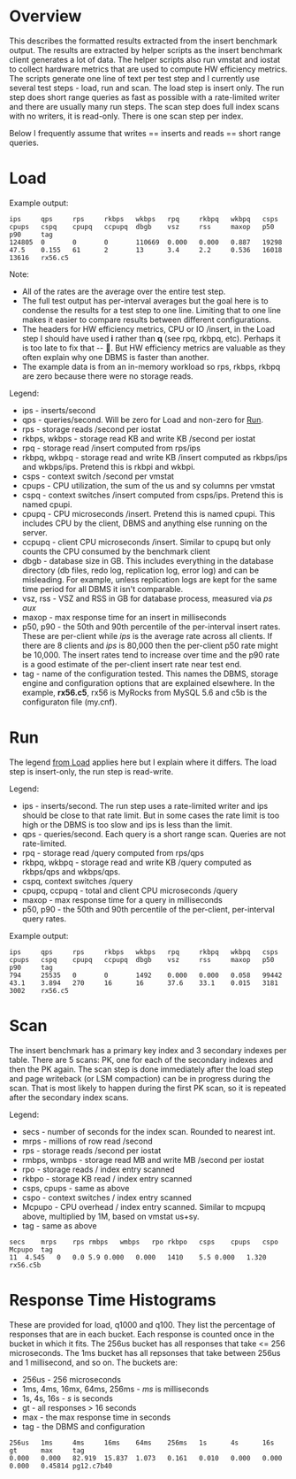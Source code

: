 # Overview

This describes the formatted results extracted from the insert benchmark output.
The results are extracted by helper scripts as the insert benchmark client generates a lot of data.
The helper scripts also run vmstat and iostat to collect hardware metrics that are used to compute HW efficiency metrics. 
The scripts generate one line of text per test step and I currently use several test steps - load, run and scan.
The load step is insert only. The run step does short range queries as fast as possible with a rate-limited writer and there are usually many run steps.
The scan step does full index scans with no writers, it is read-only. There is one scan step per index.

Below I frequently assume that writes == inserts and reads == short range queries.

# Load

Example output:
```
ips     qps     rps     rkbps   wkbps   rpq     rkbpq   wkbpq   csps    cpups   cspq    cpupq   ccpupq  dbgb    vsz     rss     maxop   p50     p90     tag
124805  0       0       0       110669  0.000   0.000   0.887   19298   47.5    0.155   61      2       13      3.4     2.2     0.536   16018   13616   rx56.c5
```

Note:
* All of the rates are the average over the entire test step.
* The full test output has per-interval averages but the goal here is to condense the results for a test step to one line.
  Limiting that to one line makes it easier to compare results between different configurations.
* The headers for HW efficiency metrics, CPU or IO /insert, in the Load step I should have used **i** rather than **q** 
  (see rpq, rkbpq, etc). Perhaps it is too late to fix that -- :clown_face:. But HW efficiency metrics are valuable as
  they often explain why one DBMS is faster than another.
* The example data is from an in-memory workload so rps, rkbps, rkbpq are zero because there were no storage reads.

Legend:
* ips - inserts/second
* qps - queries/second. Will be zero for Load and non-zero for [Run](master#Run).
* rps - storage reads /second per iostat
* rkbps, wkbps - storage read KB and write KB /second per iostat
* rpq - storage read /insert computed from rps/ips
* rkbpq, wkbpq - storage read and write KB /insert computed as rkbps/ips and wkbps/ips. Pretend this is rkbpi and wkbpi.
* csps - context switch /second per vmstat
* cpups - CPU utilization, the sum of the us and sy columns per vmstat
* cspq - context switches /insert computed from csps/ips. Pretend this is named cpupi.
* cpupq - CPU microseconds /insert. Pretend this is named cpupi. This includes CPU by the client, DBMS and anything else running on the server.
* ccpupq - client CPU microseconds /insert. Similar to cpupq but only counts the CPU consumed by the benchmark client
* dbgb - database size in GB. This includes everything in the database directory (db files, redo log, replication log, error log) and can be misleading. For example, unless replication logs are kept for the same time period for all DBMS it isn't comparable.
* vsz, rss - VSZ and RSS in GB for database process, measured via *ps aux*
* maxop - max response time for an insert in milliseconds
* p50, p90 - the 50th and 90th percentile of the per-interval insert rates. These are per-client while *ips* is the average rate across all clients. If there are 8 clients and *ips* is 80,000 then the per-client p50 rate might be 10,000. The insert rates tend to increase over time and the p90 rate is a good estimate of the per-client insert rate near test end.
* tag - name of the configuration tested. This names the DBMS, storage engine and configuration options that are 
  explained elsewhere. In the example, **rx56.c5**, rx56 is MyRocks from MySQL 5.6 and c5b is the configuraton file (my.cnf).

# Run

The legend [from Load](master#load) applies here but I explain where it differs. The load step is insert-only, the run step
is read-write.

Legend:
* ips - inserts/second. The run step uses a rate-limited writer and ips should be close to that rate limit. But in some
        cases the rate limit is too high or the DBMS is too slow and ips is less than the limit.
* qps - queries/second. Each query is a short range scan. Queries are not rate-limited.
* rpq - storage read /query computed from rps/qps
* rkbpq, wkbpq - storage read and write KB /query computed as rkbps/qps and wkbps/qps.
* cspq, context switches /query
* cpupq, ccpupq - total and client CPU microseconds /query
* maxop - max response time for a query in milliseconds
* p50, p90 - the 50th and 90th percentile of the per-client, per-interval query rates.

Example output:
```
ips     qps     rps     rkbps   wkbps   rpq     rkbpq   wkbpq   csps    cpups   cspq    cpupq   ccpupq  dbgb    vsz     rss     maxop   p50     p90     tag
794     25535   0       0       1492    0.000   0.000   0.058   99442   43.1    3.894   270     16      16      37.6    33.1    0.015   3181    3002    rx56.c5
```

# Scan

The insert benchmark has a primary key index and 3 secondary indexes per table. There are 5 scans: PK, one for each of the
secondary indexes and then the PK again. The scan step is done immediately after the load step and page writeback (or LSM
compaction) can be in progress during the scan. That is most likely to happen during the first PK scan, so it is repeated
after the secondary index scans.

Legend:
* secs - number of seconds for the index scan. Rounded to nearest int.
* mrps - millions of row read /second
* rps - storage reads /second per iostat
* rmbps, wmbps - storage read MB and write MB /second per iostat
* rpo - storage reads / index entry scanned
* rkbpo - storage KB read / index entry scanned
* csps, cpups - same as above
* cspo - context switches / index entry scanned
* Mcpupo - CPU overhead / index entry scanned. Similar to mcpupq above, multiplied by 1M, based on vmstat us+sy.
* tag - same as above

```
secs	mrps	rps	rmbps	wmbps	rpo	rkbpo	csps	cpups	cspo	Mcpupo	tag
11	4.545	0	0.0	5.9	0.000	0.000	1410	5.5	0.000	1.320	rx56.c5b
```

# Response Time Histograms

These are provided for load, q1000 and q100. They list the percentage of responses that are in each bucket. Each response is counted once in the bucket in which it fits. The 256us bucket has all responses that take <= 256 microseconds. The 1ms bucket has all repsonses that take between 256us and 1 millisecond, and so on. The buckets are:
* 256us - 256 microseconds
* 1ms, 4ms, 16mx, 64ms, 256ms - *ms* is milliseconds
* 1s, 4s, 16s - *s* is seconds
* gt - all responses > 16 seconds
* max - the max response time in seconds
* tag - the DBMS and configuration 

```
256us   1ms     4ms     16ms    64ms    256ms   1s      4s      16s     gt      max     tag
0.000   0.000   82.919  15.837  1.073   0.161   0.010   0.000   0.000   0.000   0.45814 pg12.c7b40
```
